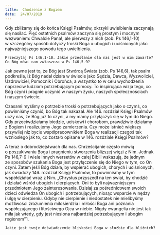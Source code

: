 ```yaml
---
title:  Chodzenie z Bogiem
date:  24/07/2019
---
```


Gdy zbliżamy się do końca Księgi Psalmów, okrzyki uwielbienia zaczynają się nasilać. Pięć ostatnich psalmów zaczyna się prostym i mocnym wezwaniem: Chwalcie Pana!, ale pierwszy z nich (zob. Ps 146,1-10) w szczególny sposób dotyczy troski Boga o ubogich i uciśnionych jako najważniejszego powodu tego uwielbienia.

`Przeczytaj Ps 146,1-10. Jakie przesłanie dla nas jest w nim zawarte? Co Bóg mówi nam zwłaszcza w Ps 146,5-9?`

Jak pewne jest to, że Bóg jest Stwórcą Świata (zob. Ps 146,6), tak psalm podkreśla, iż Bóg nadal działa w świecie jako Sędzia, Dawca, Wyzwoliciel, Uzdrowiciel, Pomocnik i Obrońca, a wszystko to w celu wychodzenia naprzeciw ludziom potrzebującym pomocy. To inspirująca wizja tego, co Bóg czyni i pragnie uczynić w naszym życiu, naszych społecznościach i naszym świecie.

Czasami myślimy o potrzebie troski o potrzebujących jako o czymś, co powinniśmy czynić, bo Bóg tak nakazał. Ale 146. rozdział Księgi Psalmów uczy nas, że Bóg już to czyni, a my mamy przyłączyć się w tym do Niego. Gdy przeciwdziałamy biedzie, uciskowi i chorobom, prawdziwie działamy z Bogiem i realizujemy Jego zamierzenia. Czy może istnieć większy przywilej niż bycie współpracownikiem Boga w realizacji czegoś tak wzniosłego jak to, co zostało opisane w 146. rozdziale Księgi Psalmów?

A teraz o dobrodziejstwach dla nas. Chrześcijanie często mówią o poszukiwaniu Boga i pragnieniu stworzenia bliższej więzi z Nim. Jednak Ps 146,7-9 i wiele innych wersetów w całej Biblii wskazują, że jednym ze sposobów szukania Boga jest przyłączenie się do Niego w tym, co On czyni. Zatem jeśli Bóg działa, by wspierać ubogich, chorych i uciśnionych, jak świadczy 146. rozdział Księgi Psalmów, to powinniśmy w tym współdziałać wraz z Nim. „Chrystus przyszedł na ten świat, by chodzić i działać wśród ubogich i cierpiących. Oni to byli najważniejszym przedmiotem Jego zainteresowania. Dzisiaj za pośrednictwem swoich dzieci odwiedza On ubogich i potrzebujących, niosąc wsparcie w nędzy i ulgę w cierpieniu. Gdyby nie cierpienie i niedostatek nie mielibyśmy możliwości zrozumienia miłosierdzia i miłości Boga ani poznania współczującego i litościwego Ojca w niebie. Nigdy ewangelia nie jest tak miła jak wtedy, gdy jest niesiona najbardziej potrzebującym i ubogim regionom”1.

`Jakie jest twoje doświadczenie bliskości Boga w służbie dla bliźnich?`